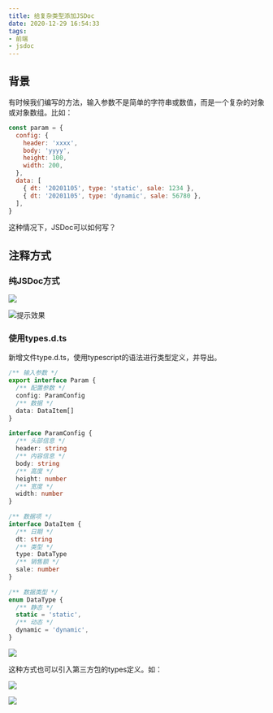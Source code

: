 ```yaml
---
title: 给复杂类型添加JSDoc
date: 2020-12-29 16:54:33
tags:
- 前端
- jsdoc
---
```


## 背景

有时候我们编写的方法，输入参数不是简单的字符串或数值，而是一个复杂的对象或对象数组。比如：

```js
const param = {
  config: {
    header: 'xxxx',
    body: 'yyyy',
    height: 100,
    width: 200,
  },
  data: [
    { dt: '20201105', type: 'static', sale: 1234 },
    { dt: '20201105', type: 'dynamic', sale: 56780 },
  ],
}
```

这种情况下，JSDoc可以如何写？

## 注释方式

### 纯JSDoc方式

![](1.png)

![提示效果](2.png)

### 使用types.d.ts

新增文件type.d.ts，使用typescript的语法进行类型定义，并导出。

```typescript
/** 输入参数 */
export interface Param {
  /** 配置参数 */
  config: ParamConfig
  /** 数据 */
  data: DataItem[]
}
 
interface ParamConfig {
  /** 头部信息 */
  header: string
  /** 内容信息 */
  body: string
  /** 高度 */
  height: number
  /** 宽度 */
  width: number
}
 
/** 数据项 */
interface DataItem {
  /** 日期 */
  dt: string
  /** 类型 */
  type: DataType
  /** 销售额 */
  sale: number
}
 
/** 数据类型 */
enum DataType {
  /** 静态 */
  static = 'static',
  /** 动态 */
  dynamic = 'dynamic',
}
```

![](3.png)

这种方式也可以引入第三方包的types定义。如：

![](4.png)

![](5.png)
